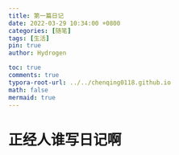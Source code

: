 ```yaml
---
title: 第一篇日记
date: 2022-03-29 10:34:00 +0800
categories: [随笔]
tags: [生活]
pin: true
author: Hydrogen

toc: true
comments: true
typora-root-url: ../../chenqing0118.github.io
math: false
mermaid: true
---
```


# 正经人谁写日记啊